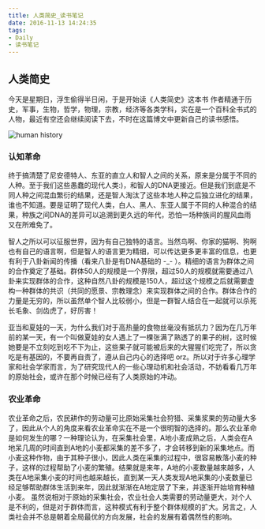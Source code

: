 ```yaml
---
title: 人类简史_读书笔记
date: 2016-11-13 14:24:35
tags:
- Daily
- 读书笔记
---
```

## 人类简史
今天是星期日，浮生偷得半日闲，于是开始读《人类简史》这本书
作者精通于历史，军事，生物，哲学，物理，宗教，经济等各类学科，实在是一个百科全书式的人物，最近有空还会继续阅读下去，不时在这篇博文中更新自己的读书感悟。

![human history](/images/human_history.jpg "人类简史")

### 认知革命
终于搞清楚了尼安德特人、东亚的直立人和智人之间的关系，原来是分属于不同的人种。至于我们这些愚蠢的现代人类:)，和智人的DNA更接近。但是我们到底是不同人种之间混血繁衍的结果，还是智人淘汰了这些本地人种之后独立进化的结果，谁也不知道。要是证明了现代人类，白人、黑人、东亚人属于不同的人种混合的结果，种族之间DNA的差异可以追溯到更久远的年代，恐怕一场种族间的腥风血雨又在所难免了。

<!--more-->

智人之所以可以征服世界，因为有自己独特的语言。当然鸟啊、你家的猫啊、狗啊也有自己的语言啊，但是智人的语言更为精细，可以传达更多更丰富的信息，也更有利于八卦新闻的传播（看来八卦是有DNA基础的 -_- ）。精细的语言为群体之间的合作奠定了基础。群体50人的规模是一个界限，超过50人的规模就需要通过八卦来实现群体的合作，这种自然八卦的规模是150人，超过这个规模之后就需要虚构一种群体的共识（共同的愿景、宗教理念）来实现群体之间的合作。群体合作的力量是无穷的，所以虽然单个智人比较弱小，但是一群智人结合在一起就可以杀死长毛象、剑齿虎了，好厉害！

亚当和夏娃的一天，为什么我们对于高热量的食物丝毫没有抵抗力？因为在几万年前的某一天，有一个叫做夏娃的女人遇上了一棵张满了熟透了的果子的树，这时候她要是不立刻吃到吃不下为止，这些果子就可能被后来的大猩猩们吃完了，所以贪吃是有基因的，不要再自责了，遵从自己内心的选择吧 orz。所以对于许多心理学家和社会学家而言，为了研究现代人的一些心理动机和社会活动，不妨看看几万年的原始社会，或许在那个时候已经有了人类原始的冲动。

### 农业革命
农业革命之后，农民耕作的劳动量可比原始采集社会狩猎、采集浆果的劳动量大多了，因此从个人的角度来看农业革命实在不是一个很明智的选择的。那么农业革命是如何发生的哪？一种理论认为，在采集社会里，A地小麦成熟之后，人类会在A地呆几周的时间直到A地的小麦都采集的差不多了，才会转移到新的采集地点。而小麦这种作物，由于其种子很小，因此人类在采集的过程中，很容易散落小麦的种子，这样的过程帮助了小麦的繁殖。结果就是来年，A地的小麦数量越來越多，人类在A地采集小麦的时间也越来越长，直到某一天人类发现A地采集的小麦数量已经足够帮助群体生活到来年，因此就渐渐在A地定居了下来，并逐渐开始培育种植小麦。
虽然说相对于原始的采集社会，农业社会人类需要的劳动量更大，对个人是不利的，但是对于群体而言，这种模式有利于整个群体规模的扩大。另言之，人类社会并不总是朝着全局最优的方向发展，社会的发展有着偶然性的影响。
